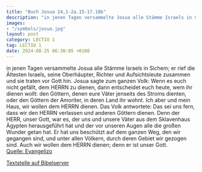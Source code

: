 ```yaml
---
title: "Buch Josua 24,1-2a.15-17.18b"
description: "in jenen Tagen versammelte Josua alle Stämme Israels in Sichem; er rief die Ältesten Israels, seine Oberhäupter, Richter und Aufsichtsleute zusammen und sie traten vor Gott hin. Josua sagte zum ganzen Volk: Wenn es euch nicht gefällt, dem HERRN zu dienen, dann entscheidet euch he...."
images:
- "/symbols/josua.jpg"
layout: post
category: LECTIO 1
tag: LECTIO 1
date: 2024-08-25 06:30:05 +0100
---
```

in jenen Tagen versammelte Josua alle Stämme Israels in Sichem; er rief die Ältesten Israels, seine Oberhäupter, Richter und Aufsichtsleute zusammen und sie traten vor Gott hin.
Josua sagte zum ganzen Volk:
Wenn es euch nicht gefällt, dem HERRN zu dienen, dann entscheidet euch heute, wem ihr dienen wollt: den Göttern, denen eure Väter jenseits des Stroms dienten, oder den Göttern der Amoriter, in deren Land ihr wohnt.<!--more--> Ich aber und mein Haus, wir wollen dem HERRN dienen.
Das Volk antwortete: Das sei uns fern, dass wir den HERRN verlassen und anderen Göttern dienen.
Denn der HERR, unser Gott, war es, der uns und unsere Väter aus dem Sklavenhaus Ägypten herausgeführt hat und der vor unseren Augen alle die großen Wunder getan hat. Er hat uns beschützt auf dem ganzen Weg, den wir gegangen sind, und unter allen Völkern, durch deren Gebiet wir gezogen sind.
Auch wir wollen dem HERRN dienen; denn er ist unser Gott.<br>
[Quelle: Evangelizo](https://evangeliumtagfuertag.org/DE/gospel)

[Textstelle auf Bibelserver](https://www.bibleserver.com/EU/Josua24,1-2a.15-17.18b)
